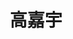 ---
title: "高嘉宇" 
position: "硕士" 
contact: "gaojy@mail.nankai.edu.cn" 
description: "低重力系统模拟" 
photo: "/url_test/student/gaojiayu/photo.jpg" 
place: 11
item:
- 河北工业大学学士
---